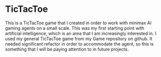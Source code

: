 # TicTacToe
This is a TicTacToe game that I created in order to work with minimax AI gaming agents on a small scale. This was my first starting point with artificial intelligence, which is an area that I am increasingly interested in. I used my general TicTacToe game from my Game repository on github. It needed significant refactor in order to accommodate the agent, so this is something that I will be paying attention to in future projects.
